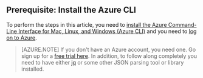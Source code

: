 ## Prerequisite: Install the Azure CLI

To perform the steps in this article, you need to [install the Azure Command-Line Interface for Mac, Linux, and Windows (Azure CLI)](../articles/xplat-cli-install.md) and you need to [log on to Azure](../articles/xplat-cli-connect.md). 

> [AZURE.NOTE] If you don't have an Azure account, you need one. Go sign up for a [free trial here](../articles/active-directory/sign-up-organization.md). In addition, to follow along completely you need to have either [jq](https://stedolan.github.io/jq/) or some other JSON parsing tool or library installed.
